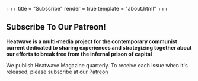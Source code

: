 +++
title = "Subscribe"
render = true
template = "about.html"
+++

## Subscribe To Our Patreon!

**Heatwave is a multi-media project for the contemporary communist current dedicated to sharing experiences and strategizing together about our efforts to break free from the infernal prison of capital** 

We publish Heatwave Magazine quarterly. To receive each issue when it's released, please subscribe at our [Patreon](https://www.patreon.com/profile/creators?u=158785705)

